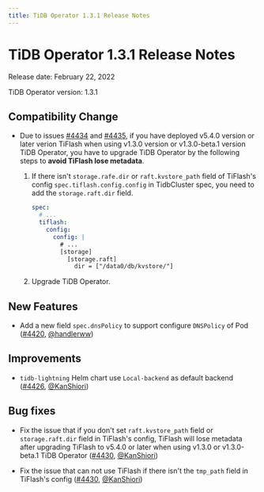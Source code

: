 ```yaml
---
title: TiDB Operator 1.3.1 Release Notes
---
```


# TiDB Operator 1.3.1 Release Notes

Release date: February 22, 2022

TiDB Operator version: 1.3.1

## Compatibility Change

- Due to issues [#4434](https://github.com/pingcap/tidb-operator/pull/4434) and [#4435](https://github.com/pingcap/tidb-operator/pull/4435), if you have deployed v5.4.0 version or later verion TiFlash when using v1.3.0 version or v1.3.0-beta.1 version TiDB Operator, you have to upgrade TiDB Operator by the following steps to **avoid TiFlash lose metadata**.

    1. If there isn't `storage.rafe.dir` or `raft.kvstore_path` field of TiFlash's config `spec.tiflash.config.config` in TidbCluster spec, you need to add the `storage.raft.dir` field.
    
        ```yaml
        spec:
          # ...
          tiflash:
            config:
              config: |
                # ...
                [storage]
                  [storage.raft]
                    dir = ["/data0/db/kvstore/"]
        ```
      
    2. Upgrade TiDB Operator.

## New Features

- Add a new field `spec.dnsPolicy` to support configure `DNSPolicy` of Pod ([#4420](https://github.com/pingcap/tidb-operator/pull/4420), [@handlerww](https://github.com/handlerww))

## Improvements

- `tidb-lightning` Helm chart use `Local-backend` as default backend ([#4426](https://github.com/pingcap/tidb-operator/pull/4426), [@KanShiori](https://github.com/KanShiori))

## Bug fixes

- Fix the issue that if you don't set `raft.kvstore_path` field or `storage.raft.dir` field in TiFlash's config, TiFlash will lose metadata after upgrading TiFlash to v5.4.0 or later when using v1.3.0 or v1.3.0-beta.1 TiDB Operator ([#4430](https://github.com/pingcap/tidb-operator/pull/4430), [@KanShiori](https://github.com/KanShiori))

- Fix the issue that can not use TiFlash if there isn't the `tmp_path` field in TiFlash's config ([#4430](https://github.com/pingcap/tidb-operator/pull/4430), [@KanShiori](https://github.com/KanShiori))
